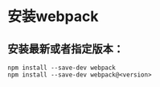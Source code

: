 # 安装webpack
## 安装最新或者指定版本：
```
npm install --save-dev webpack
npm install --save-dev webpack@<version>
```
